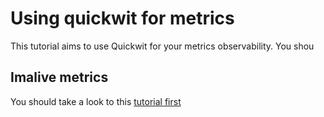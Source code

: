# Using quickwit for metrics

This tutorial aims to use Quickwit for your metrics observability. You shou

## Imalive metrics

You should take a look to this [tutorial first](./imalive.md)
